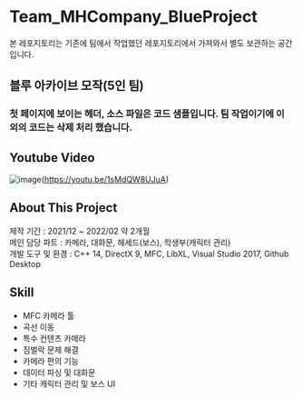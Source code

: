 # Team_MHCompany_BlueProject

본 레포지토리는 기존에 팀에서 작업했던 레포지토리에서 가져와서 별도 보관하는 공간입니다. 

## 블루 아카이브 모작(5인 팀)
### 첫 페이지에 보이는 헤더, 소스 파일은 코드 샘플입니다. 팀 작업이기에 이 외의 코드는 삭제 처리 했습니다. 


## Youtube Video 
![image](https://w.namu.la/s/9a2bd12a2c488026b0c552bd6527248ba60e70bf6e6d07e9c3a7f500fba5a9f0f74cb75a8fcd42babc39fa9abeec697c6dd86cd7c766515834b94b10746f95c898e0149438667e5a5f9ae7d85387c8e3f5625d227d49c1f330808e04ed699adf)(https://youtu.be/1sMdQW8UJuA)


## About This Project
제작 기간 :           2021/12 ~ 2022/02 약 2개월  
메인 담당 파트 :      카메라, 대화문, 헤세드(보스), 학생부(캐릭터 관리)  
개발 도구 및 환경 :   C++ 14, DirectX 9, MFC, LibXL, Visual Studio 2017, Github Desktop  


## Skill 
* MFC 카메라 툴 
* 곡선 이동 
* 특수 컨텐츠 카메라 
* 짐벌락 문제 해결 
* 카메라 편의 기능 
* 데이터 파싱 및 대화문 
* 기타 캐릭터 관리 및 보스 UI 
